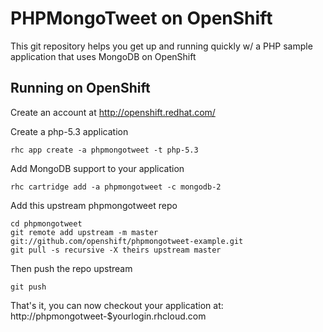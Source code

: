 PHPMongoTweet on OpenShift
==========================

This git repository helps you get up and running quickly w/ a PHP sample application
that uses MongoDB on OpenShift

Running on OpenShift
--------------------

Create an account at http://openshift.redhat.com/

Create a php-5.3 application

    rhc app create -a phpmongotweet -t php-5.3

Add MongoDB support to your application

    rhc cartridge add -a phpmongotweet -c mongodb-2

Add this upstream phpmongotweet repo

    cd phpmongotweet
    git remote add upstream -m master git://github.com/openshift/phpmongotweet-example.git
    git pull -s recursive -X theirs upstream master


Then push the repo upstream

    git push

That's it, you can now checkout your application at:
    http://phpmongotweet-$yourlogin.rhcloud.com

